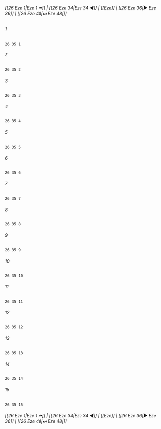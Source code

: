 
###### [[26 Eze 1|Eze 1 ⏮]] | [[26 Eze 34|Eze 34 ◀]] | [[Eze]] | [[26 Eze 36|▶ Eze 36]] | [[26 Eze 48|⏭ Eze 48|]]

###### 1
``` verse
26 35 1 
```
###### 2
``` verse
26 35 2 
```
###### 3
``` verse
26 35 3 
```
###### 4
``` verse
26 35 4 
```
###### 5
``` verse
26 35 5 
```
###### 6
``` verse
26 35 6 
```
###### 7
``` verse
26 35 7 
```
###### 8
``` verse
26 35 8 
```
###### 9
``` verse
26 35 9 
```
###### 10
``` verse
26 35 10 
```
###### 11
``` verse
26 35 11 
```
###### 12
``` verse
26 35 12 
```
###### 13
``` verse
26 35 13 
```
###### 14
``` verse
26 35 14 
```
###### 15
``` verse
26 35 15 
```

###### [[26 Eze 1|Eze 1 ⏮]] | [[26 Eze 34|Eze 34 ◀]] | [[Eze]] | [[26 Eze 36|▶ Eze 36]] | [[26 Eze 48|⏭ Eze 48|]]

